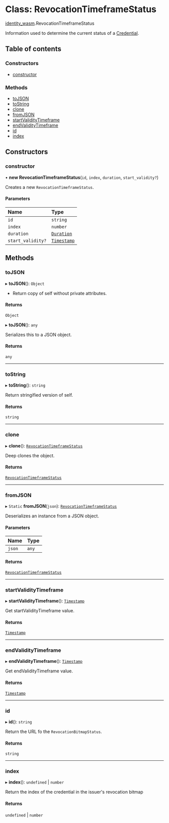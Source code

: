 # Class: RevocationTimeframeStatus

[identity\_wasm](../modules/identity_wasm.md).RevocationTimeframeStatus

Information used to determine the current status of a [Credential](identity_wasm.Credential.md).

## Table of contents

### Constructors

- [constructor](identity_wasm.RevocationTimeframeStatus.md#constructor)

### Methods

- [toJSON](identity_wasm.RevocationTimeframeStatus.md#tojson)
- [toString](identity_wasm.RevocationTimeframeStatus.md#tostring)
- [clone](identity_wasm.RevocationTimeframeStatus.md#clone)
- [fromJSON](identity_wasm.RevocationTimeframeStatus.md#fromjson)
- [startValidityTimeframe](identity_wasm.RevocationTimeframeStatus.md#startvaliditytimeframe)
- [endValidityTimeframe](identity_wasm.RevocationTimeframeStatus.md#endvaliditytimeframe)
- [id](identity_wasm.RevocationTimeframeStatus.md#id)
- [index](identity_wasm.RevocationTimeframeStatus.md#index)

## Constructors

### constructor

• **new RevocationTimeframeStatus**(`id`, `index`, `duration`, `start_validity?`)

Creates a new `RevocationTimeframeStatus`.

#### Parameters

| Name | Type |
| :------ | :------ |
| `id` | `string` |
| `index` | `number` |
| `duration` | [`Duration`](identity_wasm.Duration.md) |
| `start_validity?` | [`Timestamp`](identity_wasm.Timestamp.md) |

## Methods

### toJSON

▸ **toJSON**(): `Object`

* Return copy of self without private attributes.

#### Returns

`Object`

▸ **toJSON**(): `any`

Serializes this to a JSON object.

#### Returns

`any`

___

### toString

▸ **toString**(): `string`

Return stringified version of self.

#### Returns

`string`

___

### clone

▸ **clone**(): [`RevocationTimeframeStatus`](identity_wasm.RevocationTimeframeStatus.md)

Deep clones the object.

#### Returns

[`RevocationTimeframeStatus`](identity_wasm.RevocationTimeframeStatus.md)

___

### fromJSON

▸ `Static` **fromJSON**(`json`): [`RevocationTimeframeStatus`](identity_wasm.RevocationTimeframeStatus.md)

Deserializes an instance from a JSON object.

#### Parameters

| Name | Type |
| :------ | :------ |
| `json` | `any` |

#### Returns

[`RevocationTimeframeStatus`](identity_wasm.RevocationTimeframeStatus.md)

___

### startValidityTimeframe

▸ **startValidityTimeframe**(): [`Timestamp`](identity_wasm.Timestamp.md)

Get startValidityTimeframe value.

#### Returns

[`Timestamp`](identity_wasm.Timestamp.md)

___

### endValidityTimeframe

▸ **endValidityTimeframe**(): [`Timestamp`](identity_wasm.Timestamp.md)

Get endValidityTimeframe value.

#### Returns

[`Timestamp`](identity_wasm.Timestamp.md)

___

### id

▸ **id**(): `string`

Return the URL fo the `RevocationBitmapStatus`.

#### Returns

`string`

___

### index

▸ **index**(): `undefined` \| `number`

Return the index of the credential in the issuer's revocation bitmap

#### Returns

`undefined` \| `number`

